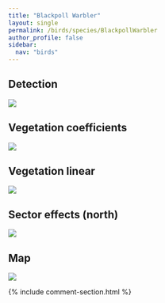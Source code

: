 ```yaml
---
title: "Blackpoll Warbler"
layout: single
permalink: /birds/species/BlackpollWarbler
author_profile: false
sidebar:
  nav: "birds"
---
```


<h2>Detection</h2>

<img src="https://beallen.github.io/DevelopmentWebsite/assets/images/birds/BlackpollWarbler/det.jpg">

<h2>Vegetation coefficients</h2>

<img src="https://beallen.github.io/DevelopmentWebsite/assets/images/birds/BlackpollWarbler/veghf.jpg">

<h2>Vegetation linear</h2>

<img src="https://beallen.github.io/DevelopmentWebsite/assets/images/birds/BlackpollWarbler/lin-north.jpg">

<h2>Sector effects (north)</h2>

<img src="https://beallen.github.io/DevelopmentWebsite/assets/images/birds/BlackpollWarbler/sector-north.jpg">

<h2>Map</h2>

<img src="https://beallen.github.io/DevelopmentWebsite/assets/images/birds/BlackpollWarbler/map.jpg">

{% include comment-section.html %}
